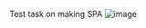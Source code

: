 Test task on making SPA
![image](https://user-images.githubusercontent.com/73736515/161436572-6b8d8497-c79e-43d8-a19f-a73f05dee26b.png)

